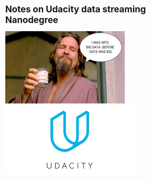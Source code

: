 # Notes on Udacity data streaming Nanodegree

<img src="https://github.com/makarovartyom/Data-streaming-ND/blob/master/assets/lebowski.png" width=380, height=230 align="left"/>

<img src="https://github.com/makarovartyom/Data-streaming-ND/blob/master/assets/logo_udacity.png" width=410, height=230 align="left"/>


